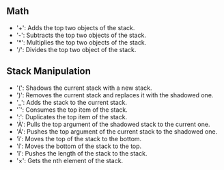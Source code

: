 ## Math
- '+': Adds the top two objects of the stack.
- '-': Subtracts the top two objects of the stack.
- '*': Multiplies the top two objects of the stack.
- '/': Divides the top two object of the stack.

## Stack Manipulation
- '(': Shadows the current stack with a new stack.
- ')': Removes the current stack and replaces it with the shadowed one.
- '_': Adds the stack to the current stack.
- '`': Consumes the top item of the stack.
- ':': Duplicates the top item of the stack.
- 'À': Pulls the top argument of the shadowed stack to the current one.
- 'Á': Pushes the top argument of the current stack to the shadowed one.
- 'ì': Moves the top of the stack to the bottom.
- 'í': Moves the bottom of the stack to the top.
- 'î': Pushes the length of the stack to the stack.
- '×': Gets the nth element of the stack.
